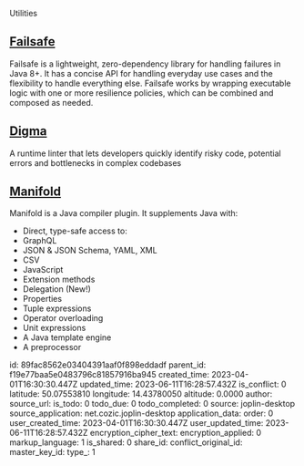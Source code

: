 Utilities

## [**Failsafe**](https://failsafe.dev/)
Failsafe is a lightweight, zero-dependency library for handling failures in Java 8+. It has a concise API for handling everyday use cases and the flexibility to handle everything else. Failsafe works by wrapping executable logic with one or more resilience policies, which can be combined and composed as needed.

## [Digma](https://digma.ai/)
A runtime linter that lets developers quickly identify risky code, potential errors and bottlenecks in complex codebases

## [Manifold](http://manifold.systems/)
Manifold is a Java compiler plugin. It supplements Java with:

- Direct, type-safe access to:
- GraphQL
- JSON & JSON Schema, YAML, XML
- CSV
- JavaScript
- Extension methods
- Delegation (New!)
- Properties
- Tuple expressions
- Operator overloading
- Unit expressions
- A Java template engine
- A preprocessor

id: 89fac8562e03404391aaf0f898eddadf
parent_id: f19e77baa5e0483796c81857916ba945
created_time: 2023-04-01T16:30:30.447Z
updated_time: 2023-06-11T16:28:57.432Z
is_conflict: 0
latitude: 50.07553810
longitude: 14.43780050
altitude: 0.0000
author: 
source_url: 
is_todo: 0
todo_due: 0
todo_completed: 0
source: joplin-desktop
source_application: net.cozic.joplin-desktop
application_data: 
order: 0
user_created_time: 2023-04-01T16:30:30.447Z
user_updated_time: 2023-06-11T16:28:57.432Z
encryption_cipher_text: 
encryption_applied: 0
markup_language: 1
is_shared: 0
share_id: 
conflict_original_id: 
master_key_id: 
type_: 1